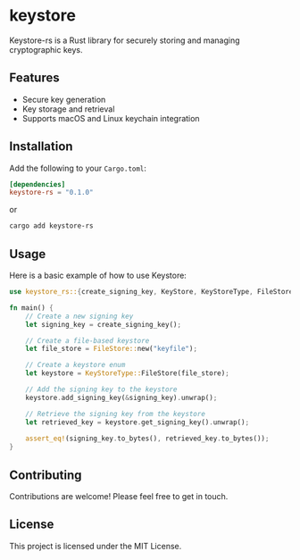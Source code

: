 # keystore

Keystore-rs is a Rust library for securely storing and managing cryptographic keys.

## Features

- Secure key generation
- Key storage and retrieval
- Supports macOS and Linux keychain integration

## Installation

Add the following to your `Cargo.toml`:

```toml
[dependencies]
keystore-rs = "0.1.0"
```

or

```bash
cargo add keystore-rs
```

## Usage

Here is a basic example of how to use Keystore:

```rust
use keystore_rs::{create_signing_key, KeyStore, KeyStoreType, FileStore};

fn main() {
    // Create a new signing key
    let signing_key = create_signing_key();

    // Create a file-based keystore
    let file_store = FileStore::new("keyfile");

    // Create a keystore enum
    let keystore = KeyStoreType::FileStore(file_store);

    // Add the signing key to the keystore
    keystore.add_signing_key(&signing_key).unwrap();

    // Retrieve the signing key from the keystore
    let retrieved_key = keystore.get_signing_key().unwrap();
    
    assert_eq!(signing_key.to_bytes(), retrieved_key.to_bytes());
}
```

## Contributing

Contributions are welcome! Please feel free to get in touch.

## License

This project is licensed under the MIT License.
